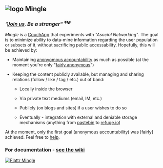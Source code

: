 ## ![logo](http://dod.kicks-ass.org:5984/img/mingle.gif) Mingle

### <em>"[Join us](https://thedod.iriscouch.com/mingle/_design/mingle/_rewrite/). **Be** a stranger" <sup><del>TM</del></sup></em>

_Mingle_ is a [CouchApp](http://couchapp.org) that experiments with _"Asocial Networking"_.
The goal is to minimize ability to data-mine information regarding the user population or subsets of it,
without sacrificing public accessability. Hopefully, this will be achieved by:

* Maintaining [anonyomous accountability](http://couchappsec.couch.it/Anonymous_accountability)
as much as possible (at the moment you're only
"[fairly anonymous](https://github.com/thedod/Mingle/wiki/How-anonymous-is-fairly-anonymous)")

* Keeping the content publicly available, but managing and sharing relations (follow / like / tag / etc.) out of band:

  * Locally inside the browser

  * Via private text mediums (email, IM, etc.)

  * Publicly (on blogs and sites) if a user wishes to do so

  * Eventually - integration with external and deniable storage mechanisms
    (anything from [pastebin](http://pastebin.com) to [refuge.io](http://refuge.io))

At the moment, only the first goal (anonymous accountability) was [fairly] achieved.
Feel free to [help](https://github.com/thedod/Mingle/wiki/To-do).

### For documentation - [see the wiki](https://github.com/thedod/Mingle/wiki/)

[![Flattr Mingle](http://api.flattr.com/button/flattr-badge-large.png)](https://flattr.com/submit/auto?user_id=thedod&url=https://github.com/thedod/Mingle&title=Mingle&language=en_GB&tags=github&category=software) 
